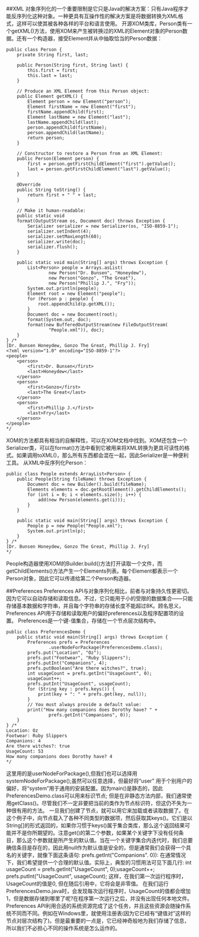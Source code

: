 ﻿##XML
对象序列化的一个重要限制是它只是Java的解决方案：只有Java程序才能反序列化这种对象。一种更具有互操作性的解决方案是将数据转换为XML格式，这样可以使其被各种各样的平台和语言使用。
开源XOM类库，Person类有一个getXML()方法，使用XOM来产生被转换过的XML的Element对象的Person数据。还有一个构造器，接受Element并从中抽取恰当的Person数据：
```
public class Person {
    private String first, last;

    public Person(String first, String last) {
        this.first = first;
        this.last = last;
    }

    // Produce an XML Element from this Person object:
    public Element getXML() {
        Element person = new Element("person");
        Element firstName = new Element("first");
        firstName.appendChild(first);
        Element lastName = new Element("last");
        lastName.appendChild(last);
        person.appendChild(firstName);
        person.appendChild(lastName);
        return person;
    }

    // Constructor to restore a Person from an XML Element:
    public Person(Element person) {
        first = person.getFirstChildElement("first").getValue();
        last = person.getFirstChildElement("last").getValue();
    }

    @Override
    public String toString() {
        return first + " " + last;
    }

    // Make it human-readable:
    public static void
    format(OutputStream os, Document doc) throws Exception {
        Serializer serializer = new Serializer(os, "ISO-8859-1");
        serializer.setIndent(4);
        serializer.setMaxLength(60);
        serializer.write(doc);
        serializer.flush();
    }

    public static void main(String[] args) throws Exception {
        List<Person> people = Arrays.asList(
                new Person("Dr. Bunsen", "Honeydew"),
                new Person("Gonzo", "The Great"),
                new Person("Phillip J.", "Fry"));
        System.out.println(people);
        Element root = new Element("people");
        for (Person p : people) {
            root.appendChild(p.getXML());
        }
        Document doc = new Document(root);
        format(System.out, doc);
        format(new BufferedOutputStream(new FileOutputStream(
                "People.xml")), doc);
    }
} /*
[Dr. Bunsen Honeydew, Gonzo The Great, Phillip J. Fry]
<?xml version="1.0" encoding="ISO-8859-1"?>
<people>
    <person>
        <first>Dr. Bunsen</first>
        <last>Honeydew</last>
    </person>
    <person>
        <first>Gonzo</first>
        <last>The Great</last>
    </person>
    <person>
        <first>Phillip J.</first>
        <last>Fry</last>
    </person>
</people>
*/
```
XOM的方法都具有相当的自解释性，可以在XOM文档中找到。XOM还包含一个Serializer类，可以在format()方法中看到它被用来将XML转换为更具可读性的格式。如果调用toXML()，那么所有东西都会混在一起，因此Serializer是一种便利工具。
从XML中反序列化Person：
```
public class People extends ArrayList<Person> {
    public People(String fileName) throws Exception {
        Document doc = new Builder().build(fileName);
        Elements elements = doc.getRootElement().getChildElements();
        for (int i = 0; i < elements.size(); i++) {
            add(new Person(elements.get(i)));
        }
    }

    public static void main(String[] args) throws Exception {
        People p = new People("People.xml");
        System.out.println(p);
    }
} /*
[Dr. Bunsen Honeydew, Gonzo The Great, Phillip J. Fry]
*/
```
People构造器使用XOM的Builder.build()方法打开读取一个文件，而getChildElements()方法产生一个Elements列表。每个Element都表示一个Person对象，因此它可以传递给第二个Person构造器。

##Preferences
Preferences API与对象序列化相比，前者与对象持久性更密切。因为它可以自动存储和读取信息。不过，它只能用于小的受限的数据集合——只能存储基本数据和字符串，并且每个字符串的存储长度不能超过8K。顾名思义，Preferences API用于存储和读取用户的偏好preferences以及程序配置项的设置。
Preferences是一个键-值集合，存储在一个节点层次结构中。
```
public class PreferencesDemo {
    public static void main(String[] args) throws Exception {
        Preferences prefs = Preferences
                .userNodeForPackage(PreferencesDemo.class);
        prefs.put("Location", "Oz");
        prefs.put("Footwear", "Ruby Slippers");
        prefs.putInt("Companions", 4);
        prefs.putBoolean("Are there witches?", true);
        int usageCount = prefs.getInt("UsageCount", 0);
        usageCount++;
        prefs.putInt("UsageCount", usageCount);
        for (String key : prefs.keys()) {
            print(key + ": " + prefs.get(key, null));
        }
        // You must always provide a default value:
        print("How many companions does Dorothy have? " +
                prefs.getInt("Companions", 0));
    }
} /*
Location: Oz
Footwear: Ruby Slippers
Companions: 4
Are there witches?: true
UsageCount: 53
How many companions does Dorothy have? 4
*/
```
这里用的是userNodeForPackage(),但我们也可以选择用systemNodeForPackage();虽然可以任意选择，但最好将“user” 用于个别用户的偏好，将“system”用于通用的安装配置。因为main()是静态的，因此PreferencesDemo.class可以用来标识节点; 但是在非静态方法内部，我们通常使用getClass()。尽管我们不一定非要把当前的类作为节点标识符，但这仍不失为一种很有用的方法。
一旦我们创建了节点，就可以用它来加载或者读取数据了。在这个例子中，向节点载入了各种不同类型的数据项，然后获取其keys()。它们是以String[]的形式返回的，如果你习惯于keys()属于集合类库，那么这个返回结果可能并不是你所期望的。注意get()的第二个参数，如果某个关键字下没有任何条目，那么这个参数就是所产生的默认值。当在一个关键字集合内迭代时，我们总要确信条目是存在的，因此用null作为默认值是安全的，但是通常我们会获得一个具名的关键字，就像下面这条语句:
  prefs.getInt("Companions". 0)):
在通常情况下，我们希望提供一个合理的默认值。实际上，典型的习惯用法可见下面几行:
  int usageCount = prefs.getInt("UsageCount", 0);usageCount++;
  prefs.putInt("UsageCount", usageCount);
这样，在我们第一次运行程序时，UsageCount的值是0, 但在随后引用中，它将会是非零值。
在我们运行PreferencesDemo.java时，会发现每次运行程序时，UsageCount的值都会增加1，但是数据存储到哪里了呢?在程序第一次运行之后，并没有出现任何本地文件。Preferences API利用合适的系统资源完成了这个任务，并且这些资源会随操作系统不同而不同。例如在Windows里，就使用注册表(因为它已经有“键值对”这样的节点对层次结构了)。但是最重要的一点是，它已经神奇般地为我们存储了信息，所以我们不必担心不同的操作系统是怎么运作的。
